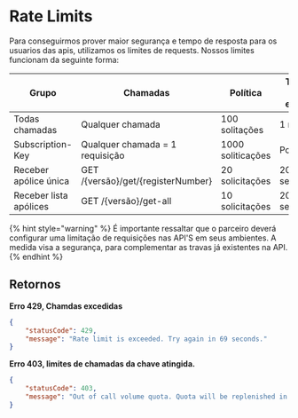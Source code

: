 # Rate Limits

Para conseguirmos prover maior segurança e tempo de resposta para os usuarios das apis, utilizamos os limites de requests. Nossos limites funcionam da seguinte forma:

| Grupo                  | Chamadas                           | Política          | Tempo de espera |
| ---------------------- | ---------------------------------- | ----------------- | --------------- |
| Todas chamadas         | Qualquer chamada                   | 100 solitações    | 1 minuto        |
| Subscription-Key       | Qualquer chamada = 1 requisição    | 1000 soliticações | Por dia         |
| Receber apólice única  | GET /{versão}/get/{registerNumber} | 20 solicitações   | 20 segundos     |
| Receber lista apólices | GET /{versão}/get-all              | 10 solicitações   | 20 segundos     |

{% hint style="warning" %}
É importante ressaltar que o parceiro deverá configurar uma limitação de requisições nas API'S em seus ambientes. A medida visa a segurança, para complementar as travas já existentes na API.&#x20;
{% endhint %}

## Retornos

**Erro 429, Chamdas excedidas**

```json
{
    "statusCode": 429,
    "message": "Rate limit is exceeded. Try again in 69 seconds."
}
```

**Erro 403, limites de chamadas da chave atingida.**

```json
{
    "statusCode": 403,
    "message": "Out of call volume quota. Quota will be replenished in 10:25:13."
}
```
